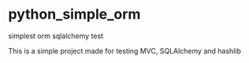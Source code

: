 # python_simple_orm
simplest orm sqlalchemy test

This is a simple project made for testing MVC, SQLAlchemy and hashlib